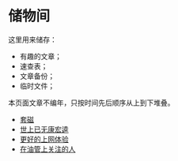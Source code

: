 # 储物间

这里用来储存：

  - 有趣的文章；
  - 速查表；
  - 文章备份；
  - 临时文件；


本页面文章不编年，只按时间先后顺序从上到下堆叠。

- [套磁](./letter)
- [世上已无康宏逵](./kang)
- [更好的上网体验](./net)
- [在油管上关注的人](./youtube)
